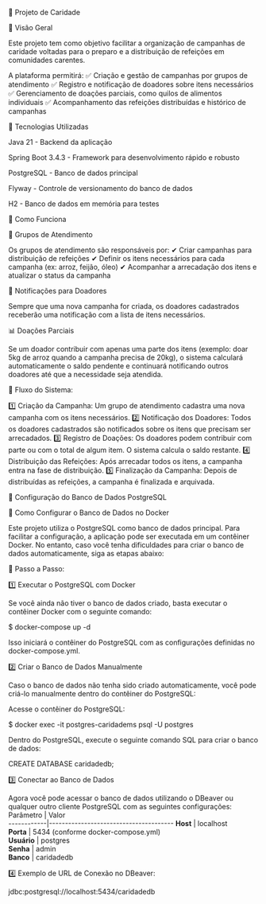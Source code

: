 📌 Projeto de Caridade

📖 Visão Geral

Este projeto tem como objetivo facilitar a organização de campanhas de caridade voltadas para o preparo e a distribuição de refeições em comunidades carentes.

A plataforma permitirá:
✅ Criação e gestão de campanhas por grupos de atendimento
✅ Registro e notificação de doadores sobre itens necessários
✅ Gerenciamento de doações parciais, como quilos de alimentos individuais
✅ Acompanhamento das refeições distribuídas e histórico de campanhas

🚀 Tecnologias Utilizadas

Java 21 - Backend da aplicação

Spring Boot 3.4.3 - Framework para desenvolvimento rápido e robusto

PostgreSQL - Banco de dados principal

Flyway - Controle de versionamento do banco de dados

H2 - Banco de dados em memória para testes

🎯 Como Funciona

🏡 Grupos de Atendimento

Os grupos de atendimento são responsáveis por:
✔ Criar campanhas para distribuição de refeições
✔ Definir os itens necessários para cada campanha (ex: arroz, feijão, óleo)
✔ Acompanhar a arrecadação dos itens e atualizar o status da campanha

📩 Notificações para Doadores

Sempre que uma nova campanha for criada, os doadores cadastrados receberão uma notificação com a lista de itens necessários.

📊 Doações Parciais

Se um doador contribuir com apenas uma parte dos itens (exemplo: doar 5kg de arroz quando a campanha precisa de 20kg), o sistema calculará automaticamente o saldo pendente e continuará notificando outros doadores até que a necessidade seja atendida.

🔄 Fluxo do Sistema:

1️⃣ Criação da Campanha: Um grupo de atendimento cadastra uma nova campanha com os itens necessários.
2️⃣ Notificação dos Doadores: Todos os doadores cadastrados são notificados sobre os itens que precisam ser arrecadados.
3️⃣ Registro de Doações: Os doadores podem contribuir com parte ou com o total de algum item. O sistema calcula o saldo restante.
4️⃣ Distribuição das Refeições: Após arrecadar todos os itens, a campanha entra na fase de distribuição.
5️⃣ Finalização da Campanha: Depois de distribuídas as refeições, a campanha é finalizada e arquivada.

🔧 Configuração do Banco de Dados PostgreSQL

🐳 Como Configurar o Banco de Dados no Docker

Este projeto utiliza o PostgreSQL como banco de dados principal. Para facilitar a configuração, a aplicação pode ser executada em um contêiner Docker. No entanto, caso você tenha dificuldades para criar o banco de dados automaticamente, siga as etapas abaixo:

📌 Passo a Passo:

1️⃣ Executar o PostgreSQL com Docker

Se você ainda não tiver o banco de dados criado, basta executar o contêiner Docker com o seguinte comando:

$ docker-compose up -d

Isso iniciará o contêiner do PostgreSQL com as configurações definidas no docker-compose.yml.

2️⃣ Criar o Banco de Dados Manualmente

Caso o banco de dados não tenha sido criado automaticamente, você pode criá-lo manualmente dentro do contêiner do PostgreSQL:

Acesse o contêiner do PostgreSQL:

$ docker exec -it postgres-caridadems psql -U postgres

Dentro do PostgreSQL, execute o seguinte comando SQL para criar o banco de dados:

CREATE DATABASE caridadedb;

3️⃣ Conectar ao Banco de Dados

Agora você pode acessar o banco de dados utilizando o DBeaver ou qualquer outro cliente PostgreSQL com as seguintes configurações:
Parâmetro   | Valor                                  
------------|---------------------------------------
**Host**    | localhost                            
**Porta**   | 5434 (conforme docker-compose.yml)  
**Usuário** | postgres                             
**Senha**   | admin                                
**Banco**   | caridadedb

4️⃣ Exemplo de URL de Conexão no DBeaver:

jdbc:postgresql://localhost:5434/caridadedb


